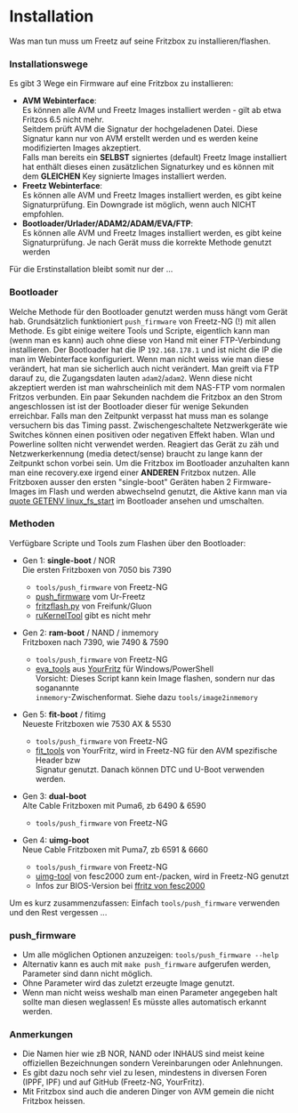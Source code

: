 # Installation
Was man tun muss um Freetz auf seine Fritzbox zu installieren/flashen.

### Installationswege
Es gibt 3 Wege ein Firmware auf eine Fritzbox zu installieren:

  * __AVM Webinterface__:<br>
    Es können alle AVM und Freetz Images installiert werden - gilt ab etwa Fritzos 6.5 nicht mehr.<br>
    Seitdem prüft AVM die Signatur der hochgeladenen Datei. Diese Signatur kann nur von AVM erstellt werden und es werden keine modifizierten Images akzeptiert.<br>
    Falls man bereits ein __SELBST__ signiertes (default) Freetz Image installiert hat enthält dieses einen zusätzlichen Signaturkey und es können mit dem __GLEICHEN__ Key signierte Images installiert werden.<br>
  * __Freetz Webinterface__:<br>
    Es können alle AVM und Freetz Images installiert werden, es gibt keine Signaturprüfung. Ein Downgrade ist möglich, wenn auch NICHT empfohlen.<br>
  * __Bootloader/Urlader/ADAM2/ADAM/EVA/FTP__:<br>
    Es können alle AVM und Freetz Images installiert werden, es gibt keine Signaturprüfung. Je nach Gerät muss die korrekte Methode genutzt werden<br>

Für die Erstinstallation bleibt somit nur der ...

### Bootloader
Welche Methode für den Bootloader genutzt werden muss hängt vom Gerät hab.
Grundsätzlich funktioniert `push_firmware` von Freetz-NG (!) mit allen Methode.
Es gibt einige weitere Tools und Scripte, eigentlich kann man (wenn man es kann) auch ohne diese von Hand mit einer FTP-Verbindung installieren.
Der Bootloader hat die IP `192.168.178.1` und ist nicht die IP die man im Webinterface konfiguriert.
Wenn man nicht weiss wie man diese verändert, hat man sie sicherlich auch nicht verändert.
Man greift via FTP darauf zu, die Zugangsdaten lauten `adam2`/`adam2`. Wenn diese nicht akzeptiert werden ist man wahrscheinlich mit dem NAS-FTP vom normalen Fritzos verbunden.
Ein paar Sekunden nachdem die Fritzbox an den Strom angeschlossen ist ist der Bootloader dieser für wenige Sekunden erreichbar.
Falls man den Zeitpunkt verpasst hat muss man es solange versuchern bis das Timing passt.
Zwischengeschaltete Netzwerkgeräte wie Switches können einen positiven oder negativen Effekt haben. Wlan und Powerline sollten nicht verwendet werden.
Reagiert das Gerät zu zäh und Netzwerkerkennung (media detect/sense) braucht zu lange kann der Zeitpunkt schon vorbei sein.
Um die Fritzbox im Bootloader anzuhalten kann man eine recovery.exe irgend einer __ANDEREN__ Fritzbox nutzen.
Alle Fritzboxen ausser den ersten "single-boot" Geräten haben 2 Firmware-Images im Flash und werden abwechselnd genutzt,
die Aktive kann man via [quote GETENV linux_fs_start](https://github.com/PeterPawn/modfs/blob/master/BOOTSELECTION.ger) im Bootloader ansehen und umschalten.

### Methoden
Verfügbare Scripte und Tools zum Flashen über den Bootloader:

  * Gen 1: __single-boot__<a id='single'></a> / NOR<br>
    Die ersten Fritzboxen von 7050 bis 7390
    - `tools/push_firmware` von Freetz-NG
    - [push_firmware](https://freetz.github.io) vom Ur-Freetz
    - [fritzflash.py](https://fritz-tools.readthedocs.io) von Freifunk/Gluon
    - [ruKernelTool](http://rukerneltool.rainerullrich.de) gibt es nicht mehr
 
  * Gen 2: __ram-boot__<a id='ram'></a> / NAND / inmemory<br>
    Fritzboxen nach 7390, wie 7490 & 7590
    - `tools/push_firmware` von Freetz-NG
    - [eva_tools](https://www.yourfritz.de/desc-eva) aus [YourFritz](https://github.com/PeterPawn/YourFritz/tree/main/eva_tools) für Windows/PowerShell<br>
      Vorsicht: Dieses Script kann kein Image flashen, sondern nur das soganannte <br>`inmemory`-Zwischenformat. Siehe dazu `tools/image2inmemory`

  * Gen 5: __fit-boot__<a id='fit'></a> / fitimg<br>
    Neueste Fritzboxen wie 7530 AX & 5530
    - `tools/push_firmware` von Freetz-NG
    - [fit_tools](https://github.com/PeterPawn/YourFritz/tree/main/fit_tools) von YourFritz,
      wird in Freetz-NG für den AVM spezifische Header bzw<br>Signatur genutzt. Danach können DTC und U-Boot verwenden werden.

  * Gen 3: __dual-boot__<a id='dual'></a><br>
    Alte Cable Fritzboxen mit Puma6, zb 6490 & 6590
    - `tools/push_firmware` von Freetz-NG

  * Gen 4: __uimg-boot__<a id='uimg'></a><br>
   Neue Cable Fritzboxen mit Puma7, zb 6591 & 6660
    - `tools/push_firmware` von Freetz-NG
    - [uimg-tool](https://bitbucket.org/fesc2000/uimg-tool.git) von fesc2000 zum ent-/packen, wird in Freetz-NG genutzt
    -  Infos zur BIOS-Version bei [ffritz von fesc2000](https://bitbucket.org/fesc2000/ffritz/src/6591/README-6591.md)

Um es kurz zusammenzufassen: Einfach `tools/push_firmware` verwenden und den Rest vergessen ...

### push_firmware
  * Um alle möglichen Optionen anzuzeigen: `tools/push_firmware --help`
  * Alternativ kann es auch mit `make push_firmware` aufgerufen werden, Parameter sind dann nicht möglich.
  * Ohne Parameter wird das zuletzt erzeugte Image genutzt.
  * Wenn man nicht weiss weshalb man einen Parameter angegeben halt sollte man diesen weglassen! Es müsste alles automatisch erkannt werden.

### Anmerkungen
  * Die Namen hier wie zB NOR, NAND oder INHAUS sind meist keine offiziellen Bezeichnungen sondern Vereinbarungen oder Anlehnungen.
  * Es gibt dazu noch sehr viel zu lesen, mindestens in diversen Foren (IPPF, IPF) und auf GitHub (Freetz-NG, YourFritz).
  * Mit Fritzbox sind auch die anderen Dinger von AVM gemein die nicht Fritzbox heissen.

